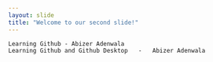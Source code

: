 ```yaml
---
layout: slide
title: "Welcome to our second slide!"
---
```

	Learning Github - Abizer Adenwala
	Learning Github and Github Desktop   -   Abizer Adenwala
